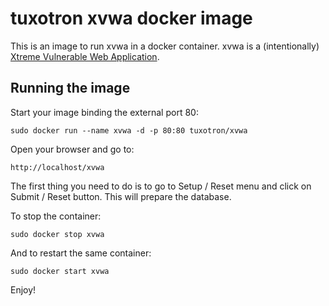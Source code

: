 tuxotron xvwa docker image
=================

This is an image to run xvwa in a docker container.
xvwa is a (intentionally) [Xtreme Vulnerable Web Application](https://github.com/s4n7h0/xvwa]).


Running the image
------------------------------

Start your image binding the external port 80:

	sudo docker run --name xvwa -d -p 80:80 tuxotron/xvwa

Open your browser and go to:

	http://localhost/xvwa


The first thing you need to do is to go to Setup / Reset menu and click on Submit / Reset button. This will prepare the database.

To stop the container:

	sudo docker stop xvwa

And to restart the same container:

	sudo docker start xvwa

Enjoy!
